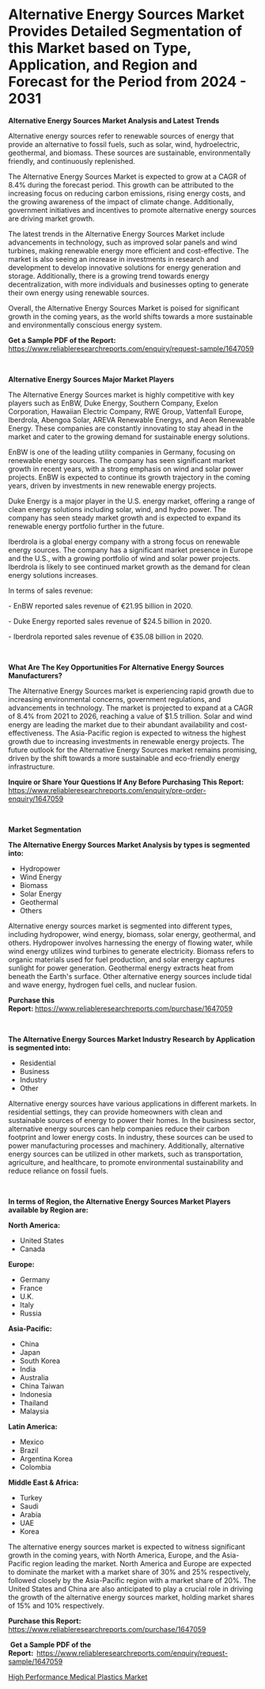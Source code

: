 <p><h1>Alternative Energy Sources Market Provides Detailed Segmentation of this Market based on Type, Application, and Region and Forecast for the Period from 2024 - 2031</h1></p><p><strong>Alternative Energy Sources Market Analysis and Latest Trends</strong></p>
<p><p>Alternative energy sources refer to renewable sources of energy that provide an alternative to fossil fuels, such as solar, wind, hydroelectric, geothermal, and biomass. These sources are sustainable, environmentally friendly, and continuously replenished. </p><p>The Alternative Energy Sources Market is expected to grow at a CAGR of 8.4% during the forecast period. This growth can be attributed to the increasing focus on reducing carbon emissions, rising energy costs, and the growing awareness of the impact of climate change. Additionally, government initiatives and incentives to promote alternative energy sources are driving market growth.</p><p>The latest trends in the Alternative Energy Sources Market include advancements in technology, such as improved solar panels and wind turbines, making renewable energy more efficient and cost-effective. The market is also seeing an increase in investments in research and development to develop innovative solutions for energy generation and storage. Additionally, there is a growing trend towards energy decentralization, with more individuals and businesses opting to generate their own energy using renewable sources.</p><p>Overall, the Alternative Energy Sources Market is poised for significant growth in the coming years, as the world shifts towards a more sustainable and environmentally conscious energy system.</p></p>
<p><strong>Get a Sample PDF of the Report:&nbsp;</strong> <a href="https://www.reliableresearchreports.com/enquiry/request-sample/1647059">https://www.reliableresearchreports.com/enquiry/request-sample/1647059</a></p>
<p>&nbsp;</p>
<p><strong>Alternative Energy Sources Major Market Players</strong></p>
<p><p>The Alternative Energy Sources market is highly competitive with key players such as EnBW, Duke Energy, Southern Company, Exelon Corporation, Hawaiian Electric Company, RWE Group, Vattenfall Europe, Iberdrola, Abengoa Solar, AREVA Renewable Energys, and Aeon Renewable Energy. These companies are constantly innovating to stay ahead in the market and cater to the growing demand for sustainable energy solutions.</p><p>EnBW is one of the leading utility companies in Germany, focusing on renewable energy sources. The company has seen significant market growth in recent years, with a strong emphasis on wind and solar power projects. EnBW is expected to continue its growth trajectory in the coming years, driven by investments in new renewable energy projects.</p><p>Duke Energy is a major player in the U.S. energy market, offering a range of clean energy solutions including solar, wind, and hydro power. The company has seen steady market growth and is expected to expand its renewable energy portfolio further in the future.</p><p>Iberdrola is a global energy company with a strong focus on renewable energy sources. The company has a significant market presence in Europe and the U.S., with a growing portfolio of wind and solar power projects. Iberdrola is likely to see continued market growth as the demand for clean energy solutions increases.</p><p>In terms of sales revenue:</p><p>- EnBW reported sales revenue of €21.95 billion in 2020.</p><p>- Duke Energy reported sales revenue of $24.5 billion in 2020.</p><p>- Iberdrola reported sales revenue of €35.08 billion in 2020.</p></p>
<p>&nbsp;</p>
<p><strong>What Are The Key Opportunities For Alternative Energy Sources Manufacturers?</strong></p>
<p><p>The Alternative Energy Sources market is experiencing rapid growth due to increasing environmental concerns, government regulations, and advancements in technology. The market is projected to expand at a CAGR of 8.4% from 2021 to 2026, reaching a value of $1.5 trillion. Solar and wind energy are leading the market due to their abundant availability and cost-effectiveness. The Asia-Pacific region is expected to witness the highest growth due to increasing investments in renewable energy projects. The future outlook for the Alternative Energy Sources market remains promising, driven by the shift towards a more sustainable and eco-friendly energy infrastructure.</p></p>
<p><strong>Inquire or Share Your Questions If Any Before Purchasing This Report:</strong> <a href="https://www.reliableresearchreports.com/enquiry/pre-order-enquiry/1647059">https://www.reliableresearchreports.com/enquiry/pre-order-enquiry/1647059</a></p>
<p>&nbsp;</p>
<p><strong>Market Segmentation</strong></p>
<p><strong>The Alternative Energy Sources Market Analysis by types is segmented into:</strong></p>
<p><ul><li>Hydropower</li><li>Wind Energy</li><li>Biomass</li><li>Solar Energy</li><li>Geothermal</li><li>Others</li></ul></p>
<p><p>Alternative energy sources market is segmented into different types, including hydropower, wind energy, biomass, solar energy, geothermal, and others. Hydropower involves harnessing the energy of flowing water, while wind energy utilizes wind turbines to generate electricity. Biomass refers to organic materials used for fuel production, and solar energy captures sunlight for power generation. Geothermal energy extracts heat from beneath the Earth's surface. Other alternative energy sources include tidal and wave energy, hydrogen fuel cells, and nuclear fusion.</p></p>
<p><strong>Purchase this Report:&nbsp;</strong><a href="https://www.reliableresearchreports.com/purchase/1647059">https://www.reliableresearchreports.com/purchase/1647059</a></p>
<p>&nbsp;</p>
<p><strong>The Alternative Energy Sources Market Industry Research by Application is segmented into:</strong></p>
<p><ul><li>Residential</li><li>Business</li><li>Industry</li><li>Other</li></ul></p>
<p><p>Alternative energy sources have various applications in different markets. In residential settings, they can provide homeowners with clean and sustainable sources of energy to power their homes. In the business sector, alternative energy sources can help companies reduce their carbon footprint and lower energy costs. In industry, these sources can be used to power manufacturing processes and machinery. Additionally, alternative energy sources can be utilized in other markets, such as transportation, agriculture, and healthcare, to promote environmental sustainability and reduce reliance on fossil fuels.</p></p>
<p>&nbsp;</p>
<p><strong>In terms of Region, the Alternative Energy Sources Market Players available by Region are:</strong></p>
<p>
    <p> <strong> North America: </strong>
        <ul>
            <li>United States</li>
            <li>Canada</li>
        </ul>
        </p> 
    <p> <strong> Europe: </strong>
        <ul>
            <li>Germany</li>
            <li>France</li>
            <li>U.K.</li>
            <li>Italy</li>
            <li>Russia</li>
        </ul>
        </p> 
    <p> <strong> Asia-Pacific: </strong>
        <ul>
            <li>China</li>
            <li>Japan</li>
            <li>South Korea</li>
            <li>India</li>
            <li>Australia</li>
            <li>China Taiwan</li>
            <li>Indonesia</li>
            <li>Thailand</li>
            <li>Malaysia</li>
        </ul>
        </p> 
    <p> <strong> Latin America: </strong>
        <ul>
            <li>Mexico</li>
            <li>Brazil</li>
            <li>Argentina Korea</li>
            <li>Colombia</li>
        </ul>
        </p> 
    <p> <strong> Middle East & Africa: </strong>
        <ul>
            <li>Turkey</li>
            <li>Saudi</li>
            <li>Arabia</li>
            <li>UAE</li>
            <li>Korea</li>
        </ul>
    </p>
    </p>
<p><p>The alternative energy sources market is expected to witness significant growth in the coming years, with North America, Europe, and the Asia-Pacific region leading the market. North America and Europe are expected to dominate the market with a market share of 30% and 25% respectively, followed closely by the Asia-Pacific region with a market share of 20%. The United States and China are also anticipated to play a crucial role in driving the growth of the alternative energy sources market, holding market shares of 15% and 10% respectively.</p></p>
<p><strong>Purchase this Report: </strong><a href="https://www.reliableresearchreports.com/purchase/1647059">https://www.reliableresearchreports.com/purchase/1647059</a></p>
<p>&nbsp;<strong>Get a Sample PDF of the Report:&nbsp;&nbsp;</strong><a href="https://www.reliableresearchreports.com/enquiry/request-sample/1647059">https://www.reliableresearchreports.com/enquiry/request-sample/1647059</a></p>
<p><strong></strong></p>
<p><p><a href="https://nifty-kite-d51.notion.site/High-Performance-Medical-Plastics-Market-Share-Market-New-Trends-Analysis-Report-By-Type-By-Appli-50fea086ce9c48deabc5586e843b6ef3">High Performance Medical Plastics Market</a></p></p>
